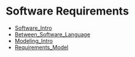 Software Requirements
===

-   [Software_Intro](Software_Intro.md)
-   [Between_Software_Language](Between_Software_Language.md)
-   [Modeling_Intro](Modeling_Intro.md)
-   [Requirements_Model](Requirements_Model.md)